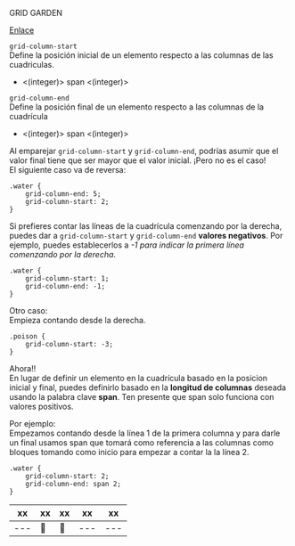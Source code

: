 GRID GARDEN

[Enlace](https://cssgridgarden.com/#es)

`grid-column-start`  
Define la posición inicial de un elemento respecto a las columnas de las cuadriculas.
- <(integer)> span <(integer)>

`grid-column-end`  
Define la posición final de un elemento respecto a las columnas de la cuadrícula
- <(integer)> span <(integer)>

Al emparejar `grid-column-start` y `grid-column-end`, podrías asumir que el valor final tiene que ser mayor que el valor inicial. ¡Pero no es el caso!  
El siguiente caso va de reversa:

```
.water {
    grid-column-end: 5;
    grid-column-start: 2;
}
```

Si prefieres contar las líneas de la cuadrícula comenzando por la derecha, puedes dar a `grid-column-start` y `grid-column-end` **valores negativos**. Por ejemplo, puedes establecerlos a _-1 para indicar la primera línea comenzando por la derecha_.

```
.water {
    grid-column-start: 1;
    grid-column-end: -1;
}
```

Otro caso:  
Empieza contando desde la derecha.

```
.poison {
    grid-column-start: -3;
}
```

Ahora!!  
En lugar de definir un elemento en la cuadrícula basado en la posicion inicial y final, puedes definirlo basado en la **longitud de columnas** deseada usando la palabra clave **span**. Ten presente que span solo funciona con valores positivos.

Por ejemplo:  
Empezamos contando desde la línea 1 de la primera columna y para darle un final usamos span que tomará como referencia a las columnas como bloques tomando como inicio para empezar a contar la la línea 2. 

```
.water {
    grid-column-start: 2;
    grid-column-end: span 2;
}
```
xx | xx | xx | xx | xx
--- | --- | --- | --- | ---|
--- | 🔴 | 🔴 | --- | ---| 
